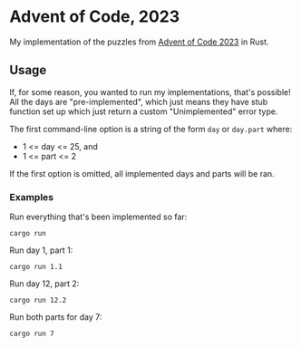 # Advent of Code, 2023

My implementation of the puzzles from [Advent of Code 2023](https://adventofcode.com/2023) in Rust.

## Usage

If, for some reason, you wanted to run my implementations, that's possible!
All the days are "pre-implemented", which just means they have stub function set up
which just return a custom "Unimplemented" error type.

The first command-line option is a string of the form `day` or `day.part` where:
- 1 <= day <= 25, and 
- 1 <= part <= 2

If the first option is omitted, all implemented days and parts will be ran.

### Examples

Run everything that's been implemented so far:
```
cargo run
```

Run day 1, part 1:
```
cargo run 1.1
```

Run day 12, part 2:
```
cargo run 12.2
```

Run both parts for day 7:
```
cargo run 7
```
